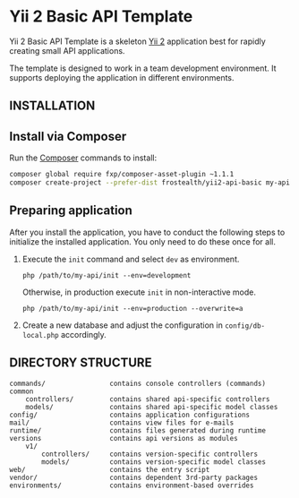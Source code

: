 Yii 2 Basic API Template
===============================

Yii 2 Basic API Template is a skeleton [Yii 2](http://www.yiiframework.com) application best for rapidly
creating small API applications.

The template is designed to work in a team development environment. 
It supports deploying the application in different environments.

INSTALLATION
------------

## Install via Composer

Run the [Composer](http://getcomposer.org) commands to install:

```bash
composer global require fxp/composer-asset-plugin ~1.1.1
composer create-project --prefer-dist frostealth/yii2-api-basic my-api
```

## Preparing application

After you install the application, you have to conduct the following steps to initialize
the installed application. You only need to do these once for all.

1. Execute the `init` command and select `dev` as environment.

   ```
   php /path/to/my-api/init --env=development
   ```

   Otherwise, in production execute `init` in non-interactive mode.

   ```
   php /path/to/my-api/init --env=production --overwrite=a
   ```

2. Create a new database and adjust the configuration in `config/db-local.php` accordingly.

DIRECTORY STRUCTURE
-------------------

```
commands/                contains console controllers (commands)
common
    controllers/         contains shared api-specific controllers
    models/              contains shared api-specific model classes
config/                  contains application configurations
mail/                    contains view files for e-mails
runtime/                 contains files generated during runtime
versions                 contains api versions as modules
    v1/
        controllers/     contains version-specific controllers
        models/          contains version-specific model classes
web/                     contains the entry script
vendor/                  contains dependent 3rd-party packages
environments/            contains environment-based overrides
```
